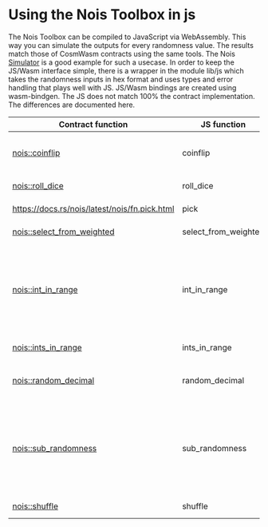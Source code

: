 # Using the Nois Toolbox in js

The Nois Toolbox can be compiled to JavaScript via WebAssembly. This way you can
simulate the outputs for every randomness value. The results match those of
CosmWasm contracts using the same tools. The Nois
[Simulator](https://simulator.nois.network/) is a good example for such a
usecase. In order to keep the JS/Wasm interface simple, there is a wrapper in
the module lib/js which takes the randomness inputs in hex format and uses types
and error handling that plays well with JS. JS/Wasm bindings are created using
wasm-bindgen. The JS does not match 100% the contract implementation. The
differences are documented here.

| Contract function                                                               | JS function    | Status     | Note                                                               |
| ------------------------------------------------------------------------------- | -------------- | ---------- | ------------------------------------------------------------------ |
| [nois::coinflip](https://docs.rs/nois/latest/nois/fn.coinflip.html)             | coinflip       | ✅ Ready   | Returns string instead of enum                                     |
| [nois::roll_dice](https://docs.rs/nois/latest/nois/fn.roll_dice.html)           | roll_dice      | ✅ Ready   | ----           
| https://docs.rs/nois/latest/nois/fn.pick.html                                   | pick           | ✅ Ready   | ----           |
| [nois::select_from_weighted](https://docs.rs/nois/latest/nois/fn.select_from_weighted.html)   | select_from_weighted   | ✅ Ready   |---- |
| [nois::int_in_range](https://docs.rs/nois/latest/nois/fn.int_in_range.html)     | int_in_range   | ✅ Ready   | Only supports half-oen range, i.e. the end value is always exluded |
| [nois::ints_in_range](https://docs.rs/nois/latest/nois/fn.ints_in_range.html)   | ints_in_range  | ✅ Ready  | ----                                                               |
| [nois::random_decimal](https://docs.rs/nois/latest/nois/fn.random_decimal.html) | random_decimal | ✅ Ready   | Encodes result Decimal as string                                   |
| [nois::sub_randomness](https://docs.rs/nois/latest/nois/fn.sub_randomness.html) | sub_randomness | ✅ Ready   | Takes a count argument and returns an Array instead of an iterator |
| [nois::shuffle](nois::shuffle)                                                  | shuffle        | ✅ Ready  | ----                                                               |
